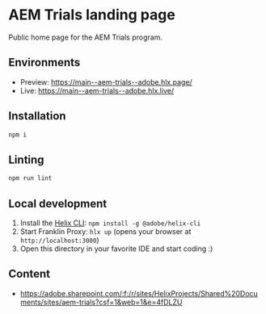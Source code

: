 # AEM Trials landing page

Public home page for the AEM Trials program.

## Environments

- Preview: https://main--aem-trials--adobe.hlx.page/
- Live: https://main--aem-trials--adobe.hlx.live/

## Installation

```sh
npm i
```

## Linting

```sh
npm run lint
```

## Local development

1. Install the [Helix CLI](https://github.com/adobe/helix-cli): `npm install -g @adobe/helix-cli`
1. Start Franklin Proxy: `hlx up` (opens your browser at `http://localhost:3000`)
1. Open this directory in your favorite IDE and start coding :)

## Content

- https://adobe.sharepoint.com/:f:/r/sites/HelixProjects/Shared%20Documents/sites/aem-trials?csf=1&web=1&e=4fDLZU
